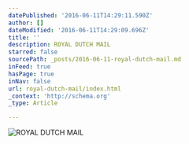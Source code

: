 ```yaml
---
datePublished: '2016-06-11T14:29:11.590Z'
author: []
dateModified: '2016-06-11T14:29:09.696Z'
title: ''
description: ROYAL DUTCH MAIL
starred: false
sourcePath: _posts/2016-06-11-royal-dutch-mail.md
inFeed: true
hasPage: true
inNav: false
url: royal-dutch-mail/index.html
_context: 'http://schema.org'
_type: Article

---
```

![ROYAL DUTCH MAIL](https://the-grid-user-content.s3-us-west-2.amazonaws.com/77f000ed-250c-4b44-8c6a-0203be742484.jpg)